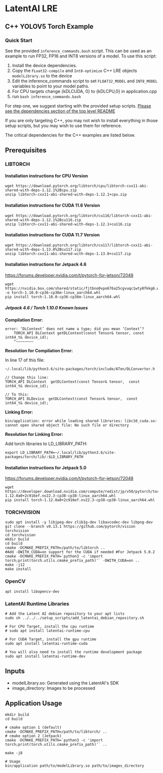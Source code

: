 # LatentAI LRE 

## C++ YOLOV5 Torch Example

### Quick Start
See the provided `inference_commands.bash` script.  This can be used as an example to run FP32, FP16 and INT8 versions of a model.  To use this script:

1. Install the device dependencies.
2. Copy the `FLoat32-compile` and `Int8-optimize` C++ LRE objects `modelLibrary.so` to the device
3. Edit the inference_commands script to set `FLOAT32_MODEL` and `INT8_MODEL` variables to point to your model paths.
4. For CPU targets change {kDLCUDA, 0} to {kDLCPU,0} in application.cpp
5. run `bash inference_commands.bash`

For step one,  we suggest starting with the provided setup scripts. [Please see the dependencies section of the top level README](../../../README.md)

If you are only targeting C++, you may not wish to install everything in those setup scripts, but you may wish to use them for reference.

The critical dependencies for the C++ examples are listed below.

## Prerequisites 

### LIBTORCH
#### Installation instructions for CPU Version
    
    wget https://download.pytorch.org/libtorch/cpu/libtorch-cxx11-abi-shared-with-deps-1.12.1%2Bcpu.zip
    unzip libtorch-cxx11-abi-shared-with-deps-1.12.1+cpu.zip


#### Installation instructions for CUDA 11.6 Version
    
    wget https://download.pytorch.org/libtorch/cu116/libtorch-cxx11-abi-shared-with-deps-1.12.1%2Bcu116.zip
    unzip libtorch-cxx11-abi-shared-with-deps-1.12.1+cu116.zip


#### Installation instructions for CUDA 11.7 Version
    
    wget https://download.pytorch.org/libtorch/cu117/libtorch-cxx11-abi-shared-with-deps-1.13.0%2Bcu117.zip
    unzip libtorch-cxx11-abi-shared-with-deps-1.13.0+cu117.zip

#### Installation instructions for Jetpack 4.6
https://forums.developer.nvidia.com/t/pytorch-for-jetson/72048

    wget https://nvidia.box.com/shared/static/fjtbno0vpo676a25cgvuqc1wty0fkkg6.whl -o torch-1.10.0-cp36-cp36m-linux_aarch64.whl
    pip install torch-1.10.0-cp36-cp36m-linux_aarch64.whl

##### Jetpack 4.6 / Torch 1.10.0 Known Issues

 **Compilation Error:**

```
error: ‘DLContext’ does not name a type; did you mean ‘Context’?  
    TORCH_API DLContext getDLContext(const Tensor& tensor, const int64_t& device_id);  
    ^~~~~~~~~
```
**Resolution for Compilation Error:**

  In line 17 of this file:
  
  `~/.local/lib/python3.6/site-packages/torch/include/ATen/DLConvertor.h`
```
// Change this line:
TORCH_API DLContext  getDLContext(const Tensor& tensor,  const  int64_t& device_id);

// To this:
TORCH_API DLDevice  getDLContext(const Tensor& tensor,  const  int64_t& device_id);
```
**Linking Error:**

```bin/application: error while loading shared libraries: libc10_cuda.so: cannot open shared object file: No such file or directory```
  
**Resolution for Linking Error:**

Add torch libraries to LD_LIBRARY_PATH:

```
export LD_LIBRARY_PATH=~/.local/lib/python3.6/site-packages/torch/lib/:$LD_LIBRARY_PATH
```

#### Installation instructions for Jetpack 5.0
https://forums.developer.nvidia.com/t/pytorch-for-jetson/72048

    wget https://developer.download.nvidia.com/compute/redist/jp/v50/pytorch/torch-1.12.0a0+2c916ef.nv22.3-cp38-cp38-linux_aarch64.whl
    pip install torch-1.12.0a0+2c916ef.nv22.3-cp38-cp38-linux_aarch64.whl
 

### TORCHVISION
    sudo apt install -y libjpeg-dev zlib1g-dev libavcodec-dev libpng-dev
    git clone --branch v0.13.1 https://github.com/pytorch/vision torchvision
    cd torchvision
    mkdir build 
    cd build
    cmake -DCMAKE_PREFIX_PATH=/path/to/libtorch .. 
    #Add -DWITH_CUDA=on support for the CUDA if needed #For Jetpack 5.0.2 cmake -DCMAKE_PREFIX_PATH=`python3 -c 'import torch;print(torch.utils.cmake_prefix_path)'` -DWITH_CUDA=on .. 
    make -j12
    make install


### OpenCV
    apt install libopencv-dev

### LatentAI Runtime Libraries
```
# Add the Latent AI debian repository to your apt lists
sudo sh ../../../setup_scripts/add_latentai_debian_repository.sh

# For CPU Target, install the cpu runtime
# sudo apt install latentai-runtime-cpu

# For CUDA Target, install the gpu runtime
sudo apt install latentai-runtime-cuda

# You will also need to install the runtime development package
sudo apt install latentai-runtime-dev
```

## Inputs
- modelLibrary.so: Generated using the LatentAI's SDK
- image_directory: Images to be processed

## Application Usage
    mkdir build 
    cd build

    # cmake option 1 (default)
    cmake -DCMAKE_PREFIX_PATH=/path/to/libtorch/ .. 
    # cmake option 2 (Jetpack)
    cmake -DCMAKE_PREFIX_PATH=`python3 -c 'import torch;print(torch.utils.cmake_prefix_path)'` ..

    make -j8
    
    # Usage
    bin/application path/to/modelLibrary.so path/to/images_directory 
